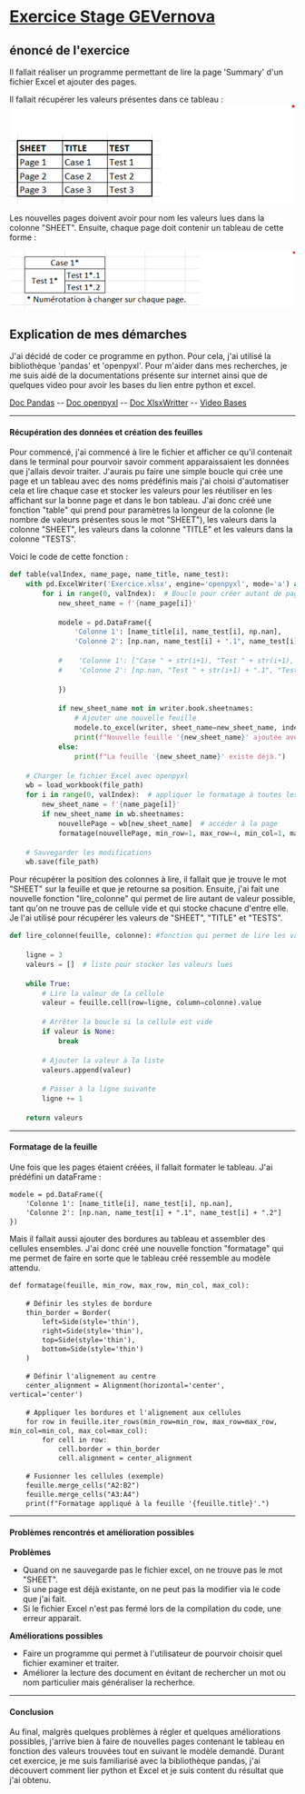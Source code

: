 # <u>Exercice Stage GEVernova</u>

## énoncé de l'exercice

 Il fallait réaliser un programme permettant de lire la page 'Summary' d'un fichier Excel et ajouter des pages.

Il fallait récupérer les valeurs présentes dans ce tableau : 
![Tableau de valeurs](TableauReference.png)

Les nouvelles pages doivent avoir pour nom les valeurs lues dans la colonne "SHEET". 
Ensuite, chaque page doit contenir un tableau de cette forme : 

![Exemple de tableau](exempleTableauExo.png)

## Explication de mes démarches 

J'ai décidé de coder ce programme en python. Pour cela, j'ai utilisé la bibliothèque 'pandas' et 'openpyxl'. 
Pour m'aider dans mes recherches, je me suis aidé de la documentations présente sur internet ainsi que de quelques video pour avoir les bases du lien entre python et excel.

[Doc Pandas](https://pandas.pydata.org/docs/user_guide/index.html) -- [Doc openpyxl](https://openpyxl.readthedocs.io/en/stable/) -- [Doc XlsxWritter](https://xlsxwriter.readthedocs.io/working_with_pandas.html) -- [Video Bases](https://www.youtube.com/watch?v=njpJoWE3WdI)

---
#### Récupération des données et création des feuilles
Pour commencé, j'ai commencé à lire le fichier et afficher ce qu'il contenait dans le terminal pour pourvoir savoir comment apparaissaient les données que j'allais devoir traiter.
J'aurais pu faire une simple boucle qui crée une page et un tableau avec des noms prédéfinis mais j'ai choisi d'automatiser cela et lire chaque case et stocker les valeurs pour les réutiliser en les affichant sur la bonne page et dans le bon tableau.
J'ai donc créé une fonction "table" qui prend pour paramètres la longeur de la colonne (le nombre de valeurs présentes sous le mot "SHEET"), les valeurs dans la colonne "SHEET", les valeurs dans la colonne "TITLE" et les valeurs dans la colonne "TESTS".

Voici le code de cette fonction :
```python
def table(valIndex, name_page, name_title, name_test):
    with pd.ExcelWriter('Exercice.xlsx', engine='openpyxl', mode='a') as writer:
        for i in range(0, valIndex):  # Boucle pour créer autant de page que de colonnes sous 'SHEET'
            new_sheet_name = f'{name_page[i]}'

            modele = pd.DataFrame({
                'Colonne 1': [name_title[i], name_test[i], np.nan],
                'Colonne 2': [np.nan, name_test[i] + ".1", name_test[i] + ".2"]
    
            #    'Colonne 1': ["Case " + str(i+1), "Test " + str(i+1), np.nan],
            #    'Colonne 2': [np.nan, "Test " + str(i+1) + ".1", "Test " + str(i+1) + ".2"]
                
            })

            if new_sheet_name not in writer.book.sheetnames:
                # Ajouter une nouvelle feuille
                modele.to_excel(writer, sheet_name=new_sheet_name, index=False)
                print(f"Nouvelle feuille '{new_sheet_name}' ajoutée avec succès.")
            else:
                print(f"La feuille '{new_sheet_name}' existe déjà.")

    # Charger le fichier Excel avec openpyxl
    wb = load_workbook(file_path)
    for i in range(0, valIndex):  # appliquer le formatage à toutes les nouvelles pages
        new_sheet_name = f'{name_page[i]}'
        if new_sheet_name in wb.sheetnames:
            nouvellePage = wb[new_sheet_name]  # accéder à la page
            formatage(nouvellePage, min_row=1, max_row=4, min_col=1, max_col=2)

    # Sauvegarder les modifications
    wb.save(file_path)
```

Pour récupérer la position des colonnes à lire, il fallait que je trouve le mot "SHEET" sur la feuille et que je retourne sa position.
Ensuite, j'ai fait une nouvelle fonction "lire_colonne" qui permet de lire autant de valeur possible, tant qu'on ne trouve pas de cellule vide et qui stocke chacune d'entre elle.
Je l'ai utilisé pour récupérer les valeurs de "SHEET", "TITLE" et "TESTS". 
```python
def lire_colonne(feuille, colonne): #fonction qui permet de lire les valeurs d'un colonne tant quon ne trouve pas de cellule vide

    ligne = 3  
    valeurs = []  # liste pour stocker les valeurs lues

    while True:
        # Lire la valeur de la cellule
        valeur = feuille.cell(row=ligne, column=colonne).value

        # Arrêter la boucle si la cellule est vide
        if valeur is None:
            break

        # Ajouter la valeur à la liste
        valeurs.append(valeur)

        # Passer à la ligne suivante
        ligne += 1

    return valeurs
```
---
#### Formatage de la feuille

Une fois que les pages étaient créées, il fallait formater le tableau. 
J'ai prédéfini un dataFrame : 
```
modele = pd.DataFrame({
    'Colonne 1': [name_title[i], name_test[i], np.nan],
    'Colonne 2': [np.nan, name_test[i] + ".1", name_test[i] + ".2"]
})
```
Mais il fallait aussi ajouter des bordures au tableau et assembler des cellules ensembles. 
J'ai donc créé une nouvelle fonction "formatage" qui me permet de faire en sorte que le tableau créé ressemble au modèle attendu.
```
def formatage(feuille, min_row, max_row, min_col, max_col):

    # Définir les styles de bordure
    thin_border = Border(
        left=Side(style='thin'),
        right=Side(style='thin'),
        top=Side(style='thin'),
        bottom=Side(style='thin')
    )

    # Définir l'alignement au centre
    center_alignment = Alignment(horizontal='center', vertical='center')

    # Appliquer les bordures et l'alignement aux cellules
    for row in feuille.iter_rows(min_row=min_row, max_row=max_row, min_col=min_col, max_col=max_col):
        for cell in row:
            cell.border = thin_border
            cell.alignment = center_alignment

    # Fusionner les cellules (exemple)
    feuille.merge_cells("A2:B2")
    feuille.merge_cells("A3:A4")
    print(f"Formatage appliqué à la feuille '{feuille.title}'.")
```
---
#### Problèmes rencontrés et amélioration possibles

<b>Problèmes</b>
- Quand on ne sauvegarde pas le fichier excel, on ne trouve pas  le mot "SHEET".
- Si une page est déjà existante, on ne peut pas la modifier via le code que j'ai fait.
- Si le fichier Excel n'est pas fermé lors de la compilation du code, une erreur apparait.

<b>Améliorations possibles</b>
- Faire un programme qui permet à l'utilisateur de pourvoir choisir quel fichier examiner et traiter.
- Améliorer la lecture des document en évitant de rechercher un mot ou nom particulier mais généraliser la recherhce.


---
#### Conclusion
Au final, malgrès quelques problèmes à régler et quelques améliorations possibles, j'arrive bien à faire de nouvelles pages contenant le tableau en fonction des valeurs trouvées tout en suivant le modèle demandé.
Durant cet exercice, je me suis familiarisé avec la bibliothèque pandas, j'ai découvert comment lier python et Excel et je suis content du résultat que j'ai obtenu.